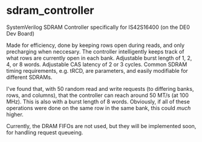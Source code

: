 # sdram_controller
SystemVerilog SDRAM Controller specifically for IS42S16400 (on the DE0 Dev Board) 

Made for efficiency, done by keeping rows open during reads, and only precharging when neccesary. The controller intelligently keeps track of what rows are currently open in each bank.
Adjustable burst length of 1, 2, 4, or 8 words.
Adjustable CAS latency of 2 or 3 cycles.
Common SDRAM timing requirements, e.g. tRCD, are parameters, and easily modifiable for different SDRAMs.

I've found that, with 50 random read and write requests (to differing banks, rows, and columns), that the controller can reach around 50 MT/s (at 100 MHz). This is also with a burst length of 8 words. Obviously, if all of these operations were done on the same row in the same bank, this could _much_ higher.

Currently, the DRAM FIFOs are not used, but they will be implemented soon, for handling request queueing. 
